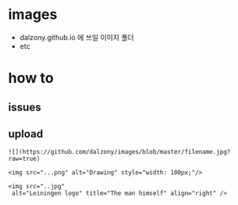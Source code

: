 # images

- dalzony.github.io 에 쓰일 이미지 폴더
- etc

# how to

## issues

## upload

```
![](https://github.com/dalzony/images/blob/master/filename.jpg?raw=true)

<img src="...png" alt="Drawing" style="width: 100px;"/>

<img src="..jpg"
 alt="Leiningen logo" title="The man himself" align="right" />
```
